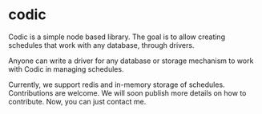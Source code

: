 # codic

Codic is a simple node based library. The goal is to allow creating schedules that work with any database, through drivers.

Anyone can write a driver for any database or storage mechanism to work with Codic in managing schedules.

Currently, we support redis and in-memory storage of schedules. Contributions are welcome. We will soon publish more details on how to contribute. Now, you can just contact me.



